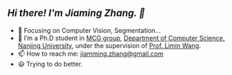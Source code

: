 <!--
**z-jiaming/z-jiaming** is a ✨ _special_ ✨ repository because its `README.md` (this file) appears on your GitHub profile.

Here are some ideas to get you started:

- 🔭 I’m currently working on ...
- 🌱 I’m currently learning ...
- 👯 I’m looking to collaborate on ...
- 🤔 I’m looking for help with ...
- 💬 Ask me about ...
- 📫 How to reach me: ...
- 😄 Pronouns: ...
- ⚡ Fun fact: ...
- :hammer: Creator of applications and frameworks
- :ram: Founder the ObjCCN
- :meat_on_bone: Meat lover
-->
<!-- <img align="right" src="https://github-readme-stats.vercel.app/api?username=z-jiaming&show_icons=true&icon_color=CE1D2D&text_color=718096&bg_color=ffffff&hide_title=true" /> -->

<h2><em> Hi there! I'm Jiaming Zhang. 👋 </em></h2>

- :orange_book: Focusing on Computer Vision, Segmentation...
- 🌱 I’m a Ph.D student in [MCG group](http://mcg.nju.edu.cn/index.html), [Department of Computer Science, Nanjing University](https://cs.nju.edu.cn/), under the supervision of [Prof. Limin Wang](http://wanglimin.github.io/).
- 📫 How to reach me: jiamming.zhang@gmail.com
- :smiley: Trying to do better.
